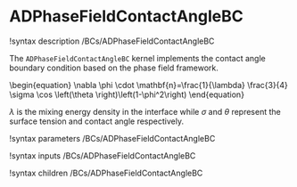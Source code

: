 # ADPhaseFieldContactAngleBC

!syntax description /BCs/ADPhaseFieldContactAngleBC

The `ADPhaseFieldContactAngleBC` kernel implements the contact angle boundary condition based on the phase field framework.

\begin{equation}
    \nabla \phi \cdot \mathbf{n}=\frac{1}{\lambda} \frac{3}{4} \sigma \cos \left(\theta \right)\left(1-\phi^2\right)
\end{equation}

$\lambda$ is the mixing energy density in the interface while $\sigma$ and $\theta$ represent the surface tension and contact angle respectively.

!syntax parameters /BCs/ADPhaseFieldContactAngleBC

!syntax inputs /BCs/ADPhaseFieldContactAngleBC

!syntax children /BCs/ADPhaseFieldContactAngleBC
